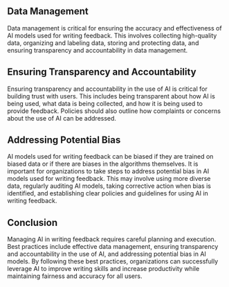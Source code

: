 
Data Management
---------------

Data management is critical for ensuring the accuracy and effectiveness of AI models used for writing feedback. This involves collecting high-quality data, organizing and labeling data, storing and protecting data, and ensuring transparency and accountability in data management.

Ensuring Transparency and Accountability
----------------------------------------

Ensuring transparency and accountability in the use of AI is critical for building trust with users. This includes being transparent about how AI is being used, what data is being collected, and how it is being used to provide feedback. Policies should also outline how complaints or concerns about the use of AI can be addressed.

Addressing Potential Bias
-------------------------

AI models used for writing feedback can be biased if they are trained on biased data or if there are biases in the algorithms themselves. It is important for organizations to take steps to address potential bias in AI models used for writing feedback. This may involve using more diverse data, regularly auditing AI models, taking corrective action when bias is identified, and establishing clear policies and guidelines for using AI in writing feedback.

Conclusion
----------

Managing AI in writing feedback requires careful planning and execution. Best practices include effective data management, ensuring transparency and accountability in the use of AI, and addressing potential bias in AI models. By following these best practices, organizations can successfully leverage AI to improve writing skills and increase productivity while maintaining fairness and accuracy for all users.
